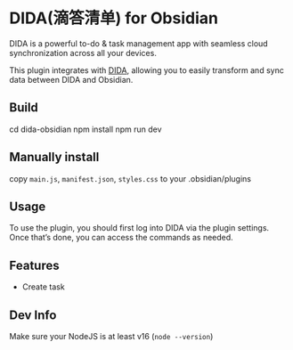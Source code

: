 # DIDA(滴答清单) for Obsidian

DIDA is a powerful to-do & task management app with seamless cloud synchronization across all your devices.

This plugin integrates with [DIDA](https://dida365.com), allowing you to easily transform and sync data between DIDA and Obsidian.

## Build
cd dida-obsidian
npm install
npm run dev

## Manually install
copy `main.js`, `manifest.json`, `styles.css` to your .obsidian/plugins


## Usage

To use the plugin, you should first log into DIDA via the plugin settings. Once that’s done, you can access the commands as needed.

## Features

-   Create task

## Dev Info

Make sure your NodeJS is at least v16 (`node --version`)
